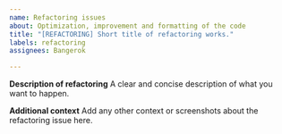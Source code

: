 ```yaml
---
name: Refactoring issues
about: Optimization, improvement and formatting of the code
title: "[REFACTORING] Short title of refactoring works."
labels: refactoring
assignees: Bangerok

---
```


**Description of refactoring**
A clear and concise description of what you want to happen.

**Additional context**
Add any other context or screenshots about the refactoring issue here.
